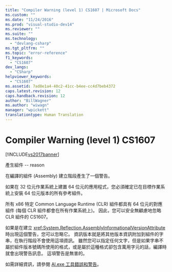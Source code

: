 ```yaml
---
title: "Compiler Warning (level 1) CS1607 | Microsoft Docs"
ms.custom: ""
ms.date: "11/24/2016"
ms.prod: "visual-studio-dev14"
ms.reviewer: ""
ms.suite: ""
ms.technology: 
  - "devlang-csharp"
ms.tgt_pltfrm: ""
ms.topic: "error-reference"
f1_keywords: 
  - "CS1607"
dev_langs: 
  - "CSharp"
helpviewer_keywords: 
  - "CS1607"
ms.assetid: 7ad8e1a4-40c2-41cc-b4ee-cc4d7beb4372
caps.latest.revision: 12
caps.handback.revision: 12
author: "BillWagner"
ms.author: "wiwagn"
manager: "wpickett"
translationtype: Human Translation
---
```

# Compiler Warning (level 1) CS1607
[!INCLUDE[vs2017banner](../../../csharp/includes/vs2017banner.md)]

產生組件 \-\- reason  
  
 在編譯的組件 \(Assembly\) 建立階段產生了一個警告。  
  
 如果在 32 位元作業系統上建置 64 位元的應用程式，您必須確定已在目標作業系統上安裝 64 位元版本的所有參考組件。  
  
 所有 x86 特定 Common Language Runtime \(CLR\) 組件都具有 64 位元的對應組件 \(每個 CLR 組件都會在所有作業系統上\)。  因此，您可以安全無顧慮地忽略 CLR 組件的 CS1607。  
  
 如果是在建立 <xref:System.Reflection.AssemblyInformationalVersionAttribute> 時出現這個警告，您可以忽略它。  資訊版本就是將其他版本資訊附加到組件的字串，在執行階段不會使用這項資訊。  雖然您可以指定任何文字，但是如果字串不屬於組件版本號碼所使用的格式，或是屬於這種格式卻包含萬用字元的話，編譯時就會出現警告訊息。  這項警告是無害的。  
  
 如需詳細資訊，請參閱 [Al.exe 工具錯誤和警告](http://msdn.microsoft.com/zh-tw/7f125d49-0a03-47a6-9ba9-d61a679a7d4b)。